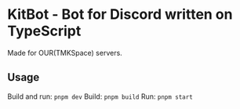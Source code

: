 # KitBot - Bot for Discord written on TypeScript

Made for OUR(TMKSpace) servers.

## Usage

Build and run: `pnpm dev`
Build: `pnpm build`
Run: `pnpm start`
